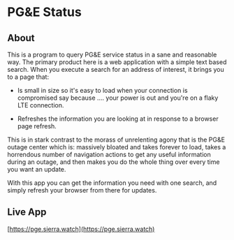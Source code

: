 # PG&E Status

## About

This is a program to query PG&E service status in a sane and reasonable way. The
primary product here is a web application with a simple text based search. When
you execute a search for an address of interest, it brings you to a page that:

- Is small in size so it's easy to load when your connection is compromised say
  because .... your power is out and you're on a flaky LTE connection.

- Refreshes the information you are looking at in response to a browser page
  refresh. 

This is in stark contrast to the morass of unrelenting agony that is the
PG&E outage center which is: massively bloated and takes forever to load, takes a
horrendous number of navigation actions to get any useful information during an
outage, and then makes you do the whole thing over every time you want an update.

With this app you can get the information you need with one search, and simply
refresh your browser from there for updates.

## Live App

[https://pge.sierra.watch](https://pge.sierra.watch)
